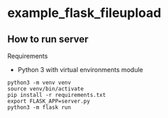 # example_flask_fileupload

## How to run server

Requirements
 - Python 3 with virtual environments module

```
python3 -m venv venv
source venv/bin/activate
pip install -r requirements.txt
export FLASK_APP=server.py
python3 -m flask run
```